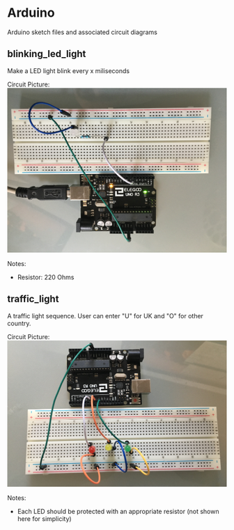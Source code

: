 # Arduino
Arduino sketch files and associated circuit diagrams

## blinking_led_light
  Make a LED light blink every x miliseconds
  
  Circuit Picture:
    ![LED Light Circuit](circuits/SingleLED.jpg)

  Notes:
  - Resistor: 220 Ohms
  
## traffic_light
  A traffic light sequence. User can enter "U" for UK and "O" for other country.
  
  Circuit Picture:
    ![Traffic Lights Circuit](circuits/TrafficLights.jpg)
  
  Notes:
  - Each LED should be protected with an appropriate resistor (not shown here for simplicity)
